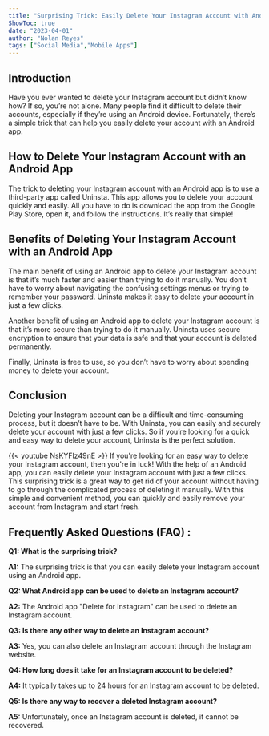 ```yaml
---
title: "Surprising Trick: Easily Delete Your Instagram Account with Android App!"
ShowToc: true 
date: "2023-04-01"
author: "Nolan Reyes" 
tags: ["Social Media","Mobile Apps"]
---
```

## Introduction

Have you ever wanted to delete your Instagram account but didn’t know how? If so, you’re not alone. Many people find it difficult to delete their accounts, especially if they’re using an Android device. Fortunately, there’s a simple trick that can help you easily delete your account with an Android app.

## How to Delete Your Instagram Account with an Android App

The trick to deleting your Instagram account with an Android app is to use a third-party app called Uninsta. This app allows you to delete your account quickly and easily. All you have to do is download the app from the Google Play Store, open it, and follow the instructions. It’s really that simple!

## Benefits of Deleting Your Instagram Account with an Android App

The main benefit of using an Android app to delete your Instagram account is that it’s much faster and easier than trying to do it manually. You don’t have to worry about navigating the confusing settings menus or trying to remember your password. Uninsta makes it easy to delete your account in just a few clicks.

Another benefit of using an Android app to delete your Instagram account is that it’s more secure than trying to do it manually. Uninsta uses secure encryption to ensure that your data is safe and that your account is deleted permanently.

Finally, Uninsta is free to use, so you don’t have to worry about spending money to delete your account.

## Conclusion

Deleting your Instagram account can be a difficult and time-consuming process, but it doesn’t have to be. With Uninsta, you can easily and securely delete your account with just a few clicks. So if you’re looking for a quick and easy way to delete your account, Uninsta is the perfect solution.

{{< youtube NsKYFlz49nE >}} 
If you're looking for an easy way to delete your Instagram account, then you're in luck! With the help of an Android app, you can easily delete your Instagram account with just a few clicks. This surprising trick is a great way to get rid of your account without having to go through the complicated process of deleting it manually. With this simple and convenient method, you can quickly and easily remove your account from Instagram and start fresh.

## Frequently Asked Questions (FAQ) :
**Q1: What is the surprising trick?**

**A1:** The surprising trick is that you can easily delete your Instagram account using an Android app.

**Q2: What Android app can be used to delete an Instagram account?**

**A2:** The Android app "Delete for Instagram" can be used to delete an Instagram account.

**Q3: Is there any other way to delete an Instagram account?**

**A3:** Yes, you can also delete an Instagram account through the Instagram website.

**Q4: How long does it take for an Instagram account to be deleted?**

**A4:** It typically takes up to 24 hours for an Instagram account to be deleted.

**Q5: Is there any way to recover a deleted Instagram account?**

**A5:** Unfortunately, once an Instagram account is deleted, it cannot be recovered.


